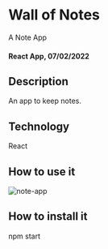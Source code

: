 # Wall of Notes

A Note App

#### React App, 07/02/2022

## Description

An app to keep notes.

## Technology

React

## How to use it

![note-app](https://user-images.githubusercontent.com/54445396/152778746-f0275daf-73e4-46ff-8cc2-c3839d8417a5.gif)

## How to install it

npm start
